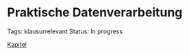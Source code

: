 # Praktische Datenverarbeitung

Tags: klausurrelevant
Status: In progress

[Kapitel](Praktische%20Datenverarbeitung%20452ca213cce44c11b56029223e3093d1/Kapitel%2014cb4c46749c804aba4df601d5073715.csv)